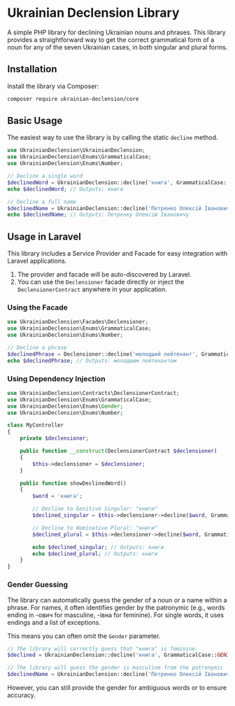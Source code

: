 # Ukrainian Declension Library

A simple PHP library for declining Ukrainian nouns and phrases. This library provides a straightforward way to get the correct grammatical form of a noun for any of the seven Ukrainian cases, in both singular and plural forms.

## Installation

Install the library via Composer:

```bash
composer require ukrainian-declension/core
```

## Basic Usage

The easiest way to use the library is by calling the static `decline` method.

```php
use UkrainianDeclension\UkrainianDeclension;
use UkrainianDeclension\Enums\GrammaticalCase;
use UkrainianDeclension\Enums\Number;

// Decline a single word
$declinedWord = UkrainianDeclension::decline('книга', GrammaticalCase::GENITIVE, Number::SINGULAR);
echo $declinedWord; // Outputs: книги

// Decline a full name
$declinedName = UkrainianDeclension::decline('Петренко Олексій Іванович', GrammaticalCase::DATIVE, Number::SINGULAR);
echo $declinedName; // Outputs: Петренку Олексію Івановичу
```

## Usage in Laravel

This library includes a Service Provider and Facade for easy integration with Laravel applications.

1.  The provider and facade will be auto-discovered by Laravel.
2.  You can use the `Declensioner` facade directly or inject the `DeclensionerContract` anywhere in your application.

### Using the Facade
```php
use UkrainianDeclension\Facades\Declensioner;
use UkrainianDeclension\Enums\GrammaticalCase;
use UkrainianDeclension\Enums\Number;

// Decline a phrase
$declinedPhrase = Declensioner::decline('молодший лейтенант', GrammaticalCase::INSTRUMENTAL, Number::SINGULAR);
echo $declinedPhrase; // Outputs: молодшим лейтенантом
```

### Using Dependency Injection

```php
use UkrainianDeclension\Contracts\DeclensionerContract;
use UkrainianDeclension\Enums\GrammaticalCase;
use UkrainianDeclension\Enums\Gender;
use UkrainianDeclension\Enums\Number;

class MyController
{
    private $declensioner;

    public function __construct(DeclensionerContract $declensioner)
    {
        $this->declensioner = $declensioner;
    }

    public function showDeclinedWord()
    {
        $word = 'книга';

        // Decline to Genitive Singular: "книги"
        $declined_singular = $this->declensioner->decline($word, GrammaticalCase::GENITIVE, Number::SINGULAR);

        // Decline to Nominative Plural: "книги"
        $declined_plural = $this->declensioner->decline($word, GrammaticalCase::NOMINATIVE, Number::PLURAL);

        echo $declined_singular; // Outputs: книги
        echo $declined_plural; // Outputs: книги
    }
}
```

### Gender Guessing

The library can automatically guess the gender of a noun or a name within a phrase. For names, it often identifies gender by the patronymic (e.g., words ending in -ович for masculine, -івна for feminine). For single words, it uses endings and a list of exceptions.

This means you can often omit the `Gender` parameter.

```php
// The library will correctly guess that "книга" is feminine.
$declined = UkrainianDeclension::decline('книга', GrammaticalCase::GENITIVE, Number::SINGULAR);

// The library will guess the gender is masculine from the patronymic 'Іванович'.
$declinedName = UkrainianDeclension::decline('Петренко Олексій Іванович', GrammaticalCase::DATIVE, Number::SINGULAR);
```

However, you can still provide the gender for ambiguous words or to ensure accuracy.

```